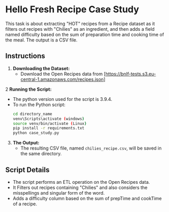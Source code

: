 # Hello Fresh Recipe Case Study

This task is about extracting "HOT" recipes from a Recipe dataset as it filters out recipes with "Chilies" as an ingredient, and then adds a field named difficulty based on the sum of preparation time and cooking time of the meal. The output is a CSV file.

## Instructions

1. **Downloading the Dataset:**
   - Download the Open Recipes data from [https://bnlf-tests.s3.eu-central-1.amazonaws.com/recipes.json]


2 **Running the Script:**
   - The python version used for the script is 3.9.4.
   - To run the Python script:
     ```bash
     cd directory_name
     venv\Scripts\activate (windows)
     source venv/bin/activate (Linux)
     pip install -r requirements.txt
     python case_study.py
     ```


3. **The Output:**
   - The resulting CSV file, named `chilies_recipe.csv`, will be saved in the same directory.

## Script Details

  - The script performs an ETL operation on the Open Recipes data.
  - It Filters out recipes containing "Chilies" and also considers the misspellings and singular form of the word.
  - Adds a difficulty column based on the sum of prepTime and cookTime of a recipe.


